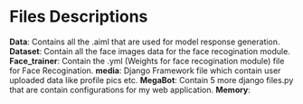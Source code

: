 # Files Descriptions
**Data**: Contains all the .aiml that are used for model response generation.
**Dataset**: Contain all the face images data for the face recogination module.
**Face_trainer**: Contain the .yml (Weights for face recogination module) file for Face Recogination.
**media**: Django Framework file which contain user uploaded data like profile pics etc.
**MegaBot**: Contain 5 more django files.py that are contain configurations for my web application.
**Memory**:  